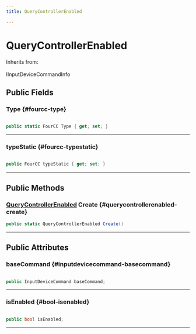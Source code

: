 ```yaml
---
title: QueryControllerEnabled

---
```


# QueryControllerEnabled







Inherits from: <br></br>IInputDeviceCommandInfo




## Public Fields

### Type {#fourcc-type}

```csharp

public static FourCC Type { get; set; }

```






-----------

### typeStatic {#fourcc-typestatic}

```csharp

public FourCC typeStatic { get; set; }

```






-----------

## Public Methods

### [QueryControllerEnabled](/versioned_docs/version-02-Aug-2023/unity-api/api/UnityEngine.XR.MagicLeap/InputSubsystem/Extensions/DeviceCommands/UnityEngine.XR.MagicLeap.InputSubsystem.Extensions.DeviceCommands.QueryControllerEnabled.md) Create {#querycontrollerenabled-create}

```csharp
public static QueryControllerEnabled Create()
```






-----------

## Public Attributes

### baseCommand {#inputdevicecommand-basecommand}

```csharp

public InputDeviceCommand baseCommand;

```






-----------

### isEnabled {#bool-isenabled}

```csharp

public bool isEnabled;

```






-----------


